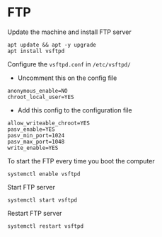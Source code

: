 # FTP
Update the machine and install FTP server
```
apt update && apt -y upgrade
apt install vsftpd
```
Configure the `vsftpd.conf` in `/etc/vsftpd/`

* Uncomment this on the config file
```
anonymous_enable=NO
chroot_local_user=YES
```

* Add this config to the configuration file
```
allow_writeable_chroot=YES
pasv_enable=YES
pasv_min_port=1024
pasv_max_port=1048
write_enable=YES
```   

To start the FTP every time you boot the computer
```
systemctl enable vsftpd
```
Start FTP server 
```
systemctl start vsftpd 
```
Restart FTP server
```
systemctl restart vsftpd
```

